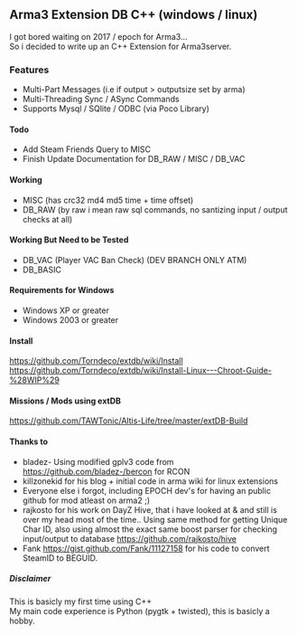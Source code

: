 ## Arma3 Extension DB  C++ (windows / linux)

I got bored waiting on 2017 / epoch for Arma3...  
So i decided to write up an C++ Extension for Arma3server.

### Features

 - Multi-Part Messages (i.e if output > outputsize set by arma)
 - Multi-Threading Sync / ASync Commands
 - Supports Mysql / SQlite / ODBC  (via Poco Library)

#### Todo

 - Add Steam Friends Query to MISC
 - Finish Update Documentation for DB_RAW / MISC / DB_VAC
 
#### Working

 - MISC (has crc32 md4 md5 time + time offset)
 - DB_RAW (by raw i mean raw sql commands, no santizing input / output checks at all)



#### Working But Need to be Tested

 - DB_VAC (Player VAC Ban Check)  (DEV BRANCH ONLY ATM)
 - DB_BASIC

#### Requirements for Windows

 - Windows XP or greater
 - Windows 2003 or greater

#### Install
https://github.com/Torndeco/extdb/wiki/Install
https://github.com/Torndeco/extdb/wiki/Install-Linux---Chroot-Guide-%28WIP%29


#### Missions / Mods using extDB
https://github.com/TAWTonic/Altis-Life/tree/master/extDB-Build


#### Thanks to

 - bladez- Using modified gplv3 code from https://github.com/bladez-/bercon for RCON
 - killzonekid for his blog + initial code in arma wiki for linux extensions
 - Everyone else i forgot, including EPOCH dev's for having an public github for mod atleast on arma2 ;)
 - rajkosto for his work on DayZ Hive, that i have looked at & and still is over my head most of the time..   Using same method for getting Unique Char ID, also using almost the exact same boost parser for checking input/output to database   https://github.com/rajkosto/hive
 - Fank https://gist.github.com/Fank/11127158 for his code to convert SteamID to BEGUID.


##### Disclaimer
This is basicly my first time using C++  
My main code experience is Python (pygtk + twisted), this is basicly a hobby.
